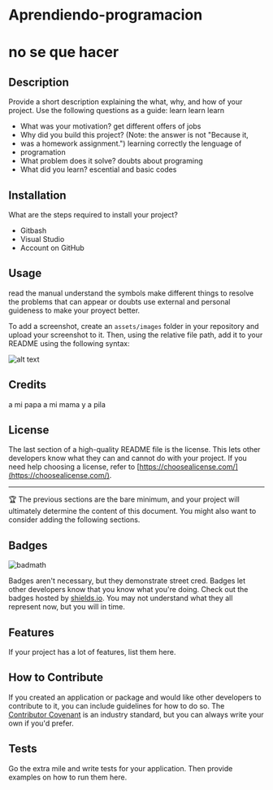 # Aprendiendo-programacion
# <Your-Project-Title>
# no se que hacer
## Description

Provide a short description explaining the what, why, and how of your project. Use the following questions as a guide: learn learn learn 

- What was your motivation? get different offers of jobs
- Why did you build this project? (Note: the answer is not "Because it,
- was  a homework assignment.") learning correctly the lenguage of 
- programation
- What problem does it solve? doubts about programing 
- What did you learn? escential and basic codes



## Installation

What are the steps required to install your project? 

- Gitbash
- Visual Studio
- Account on GitHub

## Usage

read the manual understand the symbols make different things to resolve the problems that can appear or doubts 
use external and personal guideness to make your proyect better.

To add a screenshot, create an `assets/images` folder in your repository and upload your screenshot to it. Then, using the relative file path, add it to your README using the following syntax:

![alt text](assets/images/screenshot.png)

## Credits

a mi papa a mi mama y a pila

## License

The last section of a high-quality README file is the license. This lets other developers know what they can and cannot do with your project. If you need help choosing a license, refer to [https://choosealicense.com/](https://choosealicense.com/).

---

🏆 The previous sections are the bare minimum, and your project will ultimately determine the content of this document. You might also want to consider adding the following sections.

## Badges

![badmath](https://img.shields.io/github/languages/top/nielsenjared/badmath)

Badges aren't necessary, but they demonstrate street cred. Badges let other developers know that you know what you're doing. Check out the badges hosted by [shields.io](https://shields.io/). You may not understand what they all represent now, but you will in time.

## Features

If your project has a lot of features, list them here.

## How to Contribute

If you created an application or package and would like other developers to contribute to it, you can include guidelines for how to do so. The [Contributor Covenant](https://www.contributor-covenant.org/) is an industry standard, but you can always write your own if you'd prefer.

## Tests

Go the extra mile and write tests for your application. Then provide examples on how to run them here.
